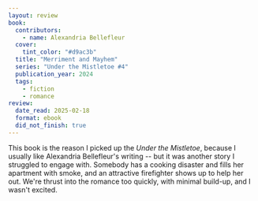 ```yaml
---
layout: review
book:
  contributors:
    - name: Alexandria Bellefleur
  cover:
    tint_color: "#d9ac3b"
  title: "Merriment and Mayhem"
  series: "Under the Mistletoe #4"
  publication_year: 2024
  tags:
    - fiction
    - romance
review:
  date_read: 2025-02-18
  format: ebook
  did_not_finish: true
---
```

This book is the reason I picked up the *Under the Mistletoe*, because I usually like Alexandria Bellefleur's writing -- but it was another story I struggled to engage with.
Somebody has a cooking disaster and fills her apartment with smoke, and an attractive firefighter shows up to help her out.
We're thrust into the romance too quickly, with minimal build-up, and I wasn't excited.
